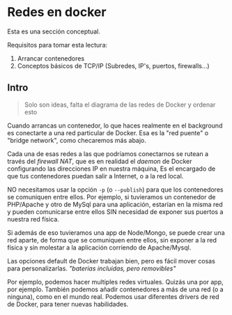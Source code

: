 # Redes en docker

Esta es una sección conceptual.

Requisitos para tomar esta lectura:
1. Arrancar contenedores
2. Conceptos básicos de TCP/IP (Subredes, IP's, puertos, firewalls...)

## Intro

> Solo son ideas, falta el diagrama de las redes de Docker y ordenar esto

Cuando arrancas un contenedor, lo que haces realmente en el background es conectarte a una red particular de Docker. Esa es la "red puente" o "bridge network", como checaremos más abajo.

Cada una de esas redes a las que podríamos conectarnos se rutean a través del *firewall NAT*, que es en realidad el *daemon* de Docker configurando las direcciones IP en nuestra máquina, Es el encargado de que tus contenedores puedan salir a Internet, o a la red local.

NO necesitamos usar la opción `-p` (o `--publish`) para que los contenedores se comuniquen entre ellos. Por ejemplo, si tuvieramos un contenedor de PHP/Apache y otro de MySql para una aplicación, estarían en la misma red y pueden comunicarse entre ellos SIN necesidad de exponer sus puertos a nuestra red física. 

Si además de eso tuvieramos una app de Node/Mongo, se puede crear una red aparte, de forma que se comuniquen entre ellos, sin exponer a la red física y sin molestar a la aplicación corriendo de Apache/Mysql.

Las opciones default de Docker trabajan bien, pero es fácil mover cosas para personalizarlas. *"baterias incluidas, pero removibles"*

Por ejemplo, podemos hacer multiples redes virtuales. Quizás una por app, por ejemplo.
También podemos añadir contenedores a más de una red (o a ninguna), como en el mundo real.
Podemos usar diferentes drivers de red de Docker, para tener nuevas habilidades.

``` bash

```




